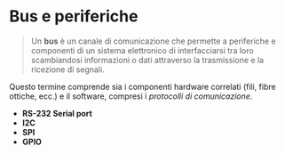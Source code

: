 # Bus e periferiche

> Un **bus** è un canale di comunicazione che permette a periferiche e componenti di un sistema elettronico di interfacciarsi tra loro scambiandosi informazioni o dati attraverso la trasmissione e la ricezione di segnali.

Questo termine comprende sia i componenti hardware correlati (fili, fibre ottiche, ecc.) e il software, compresi i _protocolli di comunicazione_.

- **RS-232 Serial port**
- **I2C**
- **SPI**
- **GPIO**
